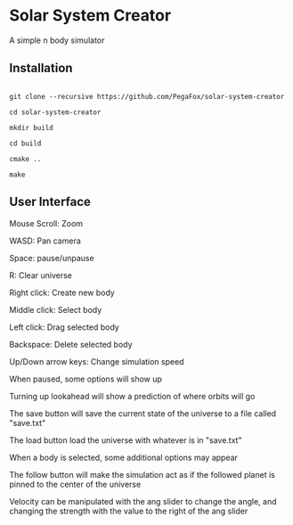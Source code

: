
# Solar System Creator

A simple n body simulator

## Installation

```

git clone --recursive https://github.com/PegaFox/solar-system-creator

cd solar-system-creator

mkdir build

cd build

cmake ..

make

```

## User Interface

Mouse Scroll: Zoom

WASD: Pan camera

Space: pause/unpause

R: Clear universe

Right click: Create new body

Middle click: Select body

Left click: Drag selected body

Backspace: Delete selected body

Up/Down arrow keys: Change simulation speed

When paused, some options will show up

Turning up lookahead will show a prediction of where orbits will go

The save button will save the current state of the universe to a file called "save.txt"

The load button load the universe with whatever is in "save.txt"

When a body is selected, some additional options may appear

The follow button will make the simulation act as if the followed planet is pinned to the center of the universe

Velocity can be manipulated with the ang slider to change the angle, and changing the strength with the value to the right of the ang slider